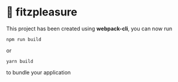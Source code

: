 # 🚀 fitzpleasure

This project has been created using **webpack-cli**, you can now run

```
npm run build
```

or

```
yarn build
```

to bundle your application
